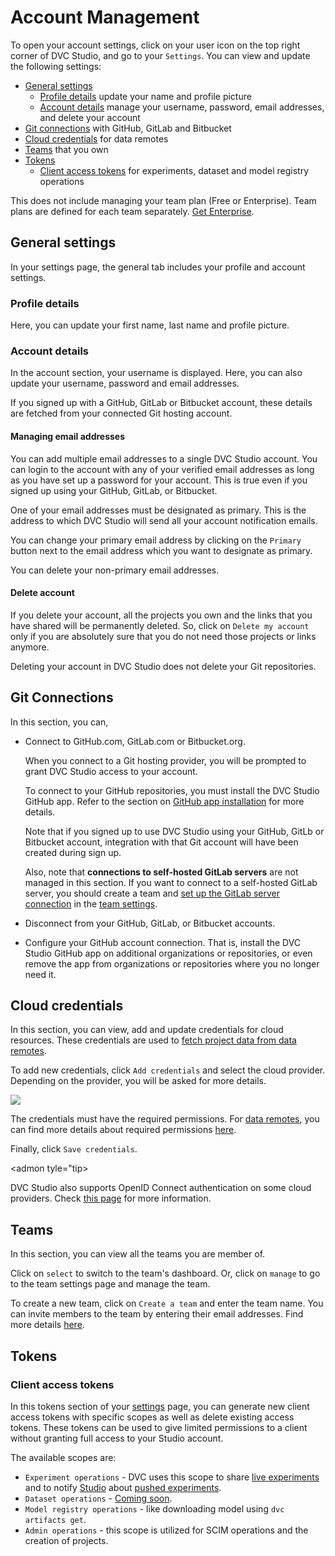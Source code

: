 # Account Management

To open your account settings, click on your user icon on the top right corner
of DVC Studio, and go to your `Settings`. You can view and update the following
settings:

- [General settings](#general-settings)
  - [Profile details](#profile-details) update your name and profile picture
  - [Account details](#account-details) manage your username, password, email
    addresses, and delete your account
- [Git connections](#git-connections) with GitHub, GitLab and Bitbucket
- [Cloud credentials](#cloud-credentials) for data remotes
- [Teams](#teams) that you own
- [Tokens](#tokens)
  - [Client access tokens](#client-access-tokens) for experiments, dataset and
    model registry operations

<admon>

This does not include managing your team plan (Free or Enterprise). Team plans
are defined for each team separately.
[Get Enterprise](/doc/studio/user-guide/team-collaboration#get-enterprise).

</admon>

## General settings

In your settings page, the general tab includes your profile and account
settings.

### Profile details

Here, you can update your first name, last name and profile picture.

### Account details

In the account section, your username is displayed. Here, you can also update
your username, password and email addresses.

<admon>

If you signed up with a GitHub, GitLab or Bitbucket account, these details are
fetched from your connected Git hosting account.

</admon>

#### Managing email addresses

You can add multiple email addresses to a single DVC Studio account. You can
login to the account with any of your verified email addresses as long as you
have set up a password for your account. This is true even if you signed up
using your GitHub, GitLab, or Bitbucket.

One of your email addresses must be designated as primary. This is the address
to which DVC Studio will send all your account notification emails.

You can change your primary email address by clicking on the `Primary` button
next to the email address which you want to designate as primary.

You can delete your non-primary email addresses.

#### Delete account

If you delete your account, all the projects you own and the links that you have
shared will be permanently deleted. So, click on `Delete my account` only if you
are absolutely sure that you do not need those projects or links anymore.

<admon>

Deleting your account in DVC Studio does not delete your Git repositories.

</admon>

## Git Connections

In this section, you can,

- Connect to GitHub.com, GitLab.com or Bitbucket.org.

  When you connect to a Git hosting provider, you will be prompted to grant DVC
  Studio access to your account.

  To connect to your GitHub repositories, you must install the DVC Studio GitHub
  app. Refer to the section on
  [GitHub app installation](/doc/studio/user-guide/git-integrations/github-app)
  for more details.

  Note that if you signed up to use DVC Studio using your GitHub, GitLb or
  Bitbucket account, integration with that Git account will have been created
  during sign up.

  Also, note that **connections to self-hosted GitLab servers** are not managed
  in this section. If you want to connect to a self-hosted GitLab server, you
  should create a team and
  [set up the GitLab server connection](/doc/studio/user-guide/git-integrations/custom-gitlab-server)
  in the [team settings].

- Disconnect from your GitHub, GitLab, or Bitbucket accounts.
- Configure your GitHub account connection. That is, install the DVC Studio
  GitHub app on additional organizations or repositories, or even remove the app
  from organizations or repositories where you no longer need it.

[team settings]: /doc/studio/user-guide/team-collaboration/teams#settings

## Cloud credentials

In this section, you can view, add and update credentials for cloud resources.
These credentials are used to
[fetch project data from data remotes](/doc/studio/user-guide/experiments/configure-a-project#data-remotes--cloud-storage-credentials).

To add new credentials, click `Add credentials` and select the cloud provider.
Depending on the provider, you will be asked for more details.

![](https://static.iterative.ai/img/studio/s3_remote_settings_v2.png)

The credentials must have the required permissions. For
[data remotes](/doc/studio/user-guide/experiments/configure-a-project#data-remotes--cloud-storage-credentials),
you can find more details about required permissions [here][data remote].

[data remote]: /doc/user-guide/data-management/remote-storage
[settings]: https://studio.iterative.ai/user/_/settings

Finally, click `Save credentials`.

<admon tyle="tip>

DVC Studio also supports OpenID Connect authentication on some cloud providers.
Check [this page](/doc/studio/user-guide/openid-connect) for more information.

</admon>

## Teams

In this section, you can view all the teams you are member of.

Click on `select` to switch to the team's dashboard. Or, click on `manage` to go
to the team settings page and manage the team.

To create a new team, click on `Create a team` and enter the team name. You can
invite members to the team by entering their email addresses. Find more details
[here](/doc/studio/user-guide/team-collaboration#create-a-team).

## Tokens

### Client access tokens

In this tokens section of your [settings] page, you can generate new client
access tokens with specific scopes as well as delete existing access tokens.
These tokens can be used to give limited permissions to a client without
granting full access to your Studio account.

The available scopes are:

- `Experiment operations` - DVC uses this scope to share [live experiments] and
  to notify [Studio](https://studio.iterative.ai/) about [pushed experiments].
- `Dataset operations` - [Coming soon](https://cloud.dvc.ai).
- `Model registry operations` - like downloading model using
  `dvc artifacts get`.
- `Admin operations` - this scope is utilized for SCIM operations and the
  creation of projects.

[live experiments]:
  /doc/studio/user-guide/projects-and-experiments/live-metrics-and-plots
[pushed experiments]: /doc/start/experiments/experiment-collaboration#sharing
[dvc]: /doc
[dvclive]: /doc/dvclive
